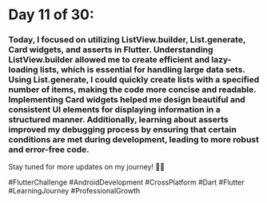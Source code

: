 # Day 11 of 30:
### Today, I focused on utilizing ListView.builder, List.generate, Card widgets, and asserts in Flutter. Understanding ListView.builder allowed me to create efficient and lazy-loading lists, which is essential for handling large data sets. Using List.generate, I could quickly create lists with a specified number of items, making the code more concise and readable. Implementing Card widgets helped me design beautiful and consistent UI elements for displaying information in a structured manner. Additionally, learning about asserts improved my debugging process by ensuring that certain conditions are met during development, leading to more robust and error-free code.

Stay tuned for more updates on my journey! 🚀📱

#FlutterChallenge #AndroidDevelopment #CrossPlatform #Dart #Flutter #LearningJourney #ProfessionalGrowth
